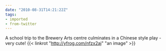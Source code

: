 ```yaml
---
date: "2010-08-31T14:21:22Z"
tags:
- imported
- from-twitter
---
```

A school trip to the Brewery Arts centre culminates in a Chinese style play - very cute\!  {{< linkrot "http://yfrog.com/nfzx2aj" "an image" >}}
